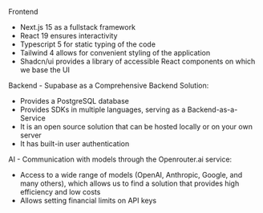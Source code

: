 Frontend

- Next.js 15 as a fullstack framework
- React 19 ensures interactivity
- Typescript 5 for static typing of the code
- Tailwind 4 allows for convenient styling of the application
- Shadcn/ui provides a library of accessible React components on which we base the UI

Backend - Supabase as a Comprehensive Backend Solution:

- Provides a PostgreSQL database
- Provides SDKs in multiple languages, serving as a Backend-as-a-Service
- It is an open source solution that can be hosted locally or on your own server
- It has built-in user authentication

AI - Communication with models through the Openrouter.ai service:

- Access to a wide range of models (OpenAI, Anthropic, Google, and many others), which allows us to find a solution that provides high efficiency and low costs
- Allows setting financial limits on API keys
